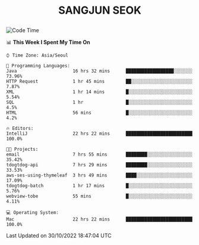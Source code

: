 <h1>
 <p align="center">
   SANGJUN SEOK
 </p>
</h1>

<!--START_SECTION:waka-->
![Code Time](http://img.shields.io/badge/Code%20Time-1%2C937%20hrs%2035%20mins-blue)

📊 **This Week I Spent My Time On** 

```text
⌚︎ Time Zone: Asia/Seoul

💬 Programming Languages: 
Java                     16 hrs 32 mins      ██████████████████░░░░░░░   73.96% 
HTTP Request             1 hr 45 mins        ██░░░░░░░░░░░░░░░░░░░░░░░   7.87% 
XML                      1 hr 14 mins        █░░░░░░░░░░░░░░░░░░░░░░░░   5.54% 
SQL                      1 hr                █░░░░░░░░░░░░░░░░░░░░░░░░   4.5% 
HTML                     56 mins             █░░░░░░░░░░░░░░░░░░░░░░░░   4.2%

🔥 Editors: 
IntelliJ                 22 hrs 22 mins      █████████████████████████   100.0%

🐱‍💻 Projects: 
email                    7 hrs 55 mins       ████████░░░░░░░░░░░░░░░░░   35.42% 
tdogtdog-api             7 hrs 29 mins       ████████░░░░░░░░░░░░░░░░░   33.53% 
aws-ses-using-thymeleaf  3 hrs 49 mins       ████░░░░░░░░░░░░░░░░░░░░░   17.09% 
tdogtdog-batch           1 hr 17 mins        █░░░░░░░░░░░░░░░░░░░░░░░░   5.76% 
webview-tobe             55 mins             █░░░░░░░░░░░░░░░░░░░░░░░░   4.11%

💻 Operating System: 
Mac                      22 hrs 22 mins      █████████████████████████   100.0%

```


 Last Updated on 30/10/2022 18:47:04 UTC
<!--END_SECTION:waka-->
